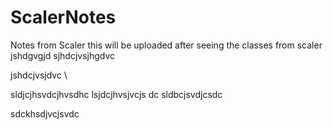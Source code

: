 # ScalerNotes
Notes from Scaler this will be uploaded after seeing the classes from scaler
jshdgvgjd
sjhdcjvsjhgdvc

jshdcjvsjdvc
\

sldjcjhsvdcjhvsdhc
lsjdcjhvsjvcjs dc
sldbcjsvdjcsdc



sdckhsdjvcjsvdc

